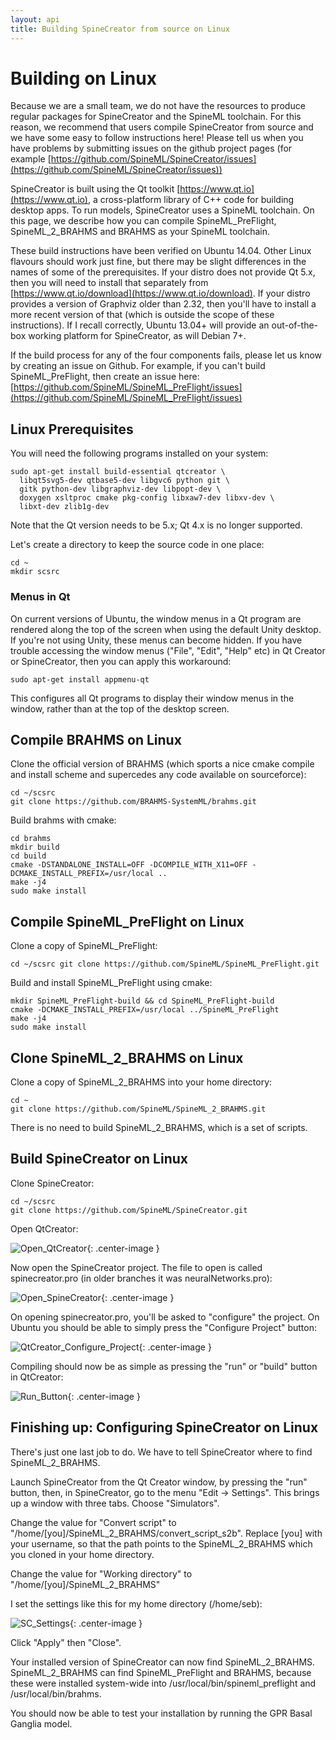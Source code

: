 ```yaml
---
layout: api
title: Building SpineCreator from source on Linux
---
```


# Building on Linux

Because we are a small team, we do not have the resources to produce
regular packages for SpineCreator and the SpineML toolchain.  For this
reason, we recommend that users compile SpineCreator from source and
we have some easy to follow instructions here! Please tell us when you
have problems by submitting issues on the github project pages (for
example
[https://github.com/SpineML/SpineCreator/issues](https://github.com/SpineML/SpineCreator/issues))

SpineCreator is built using the Qt toolkit
[https://www.qt.io](https://www.qt.io), a cross-platform library of C++ code for
building desktop apps. To run models, SpineCreator uses a SpineML
toolchain. On this page, we describe how you can compile
SpineML_PreFlight, SpineML_2_BRAHMS and BRAHMS as your SpineML
toolchain.

These build instructions have been verified on Ubuntu 14.04. Other
Linux flavours should work just fine, but there may be slight
differences in the names of some of the prerequisites. If your distro
does not provide Qt 5.x, then you will need to install that separately
from
[https://www.qt.io/download](https://www.qt.io/download). If
your distro provides a version of Graphviz older than 2.32, then
you'll have to install a more recent version of that (which is outside
the scope of these instructions). If I recall correctly, Ubuntu 13.04+
will provide an out-of-the-box working platform for SpineCreator, as
will Debian 7+.

If the build process for any of the four components fails, please let
us know by creating an issue on Github. For example, if you can't
build SpineML_PreFlight, then create an issue here:
[https://github.com/SpineML/SpineML_PreFlight/issues](https://github.com/SpineML/SpineML_PreFlight/issues)

## Linux Prerequisites

You will need the following programs installed on your system:

```
sudo apt-get install build-essential qtcreator \
  libqt5svg5-dev qtbase5-dev libgvc6 python git \
  gitk python-dev libgraphviz-dev libpopt-dev \
  doxygen xsltproc cmake pkg-config libxaw7-dev libxv-dev \
  libxt-dev zlib1g-dev
```

Note that the Qt version needs to be 5.x; Qt 4.x is no longer supported.

Let's create a directory to keep the source code in one place:

```
cd ~
mkdir scsrc
```

### Menus in Qt

On current versions of Ubuntu, the window menus in a Qt program are
rendered along the top of the screen when using the default Unity
desktop. If you're not using Unity, these menus can become hidden. If
you have trouble accessing the window menus ("File", "Edit", "Help"
etc) in Qt Creator or SpineCreator, then you can apply this
workaround:

```
sudo apt-get install appmenu-qt
```

This configures all Qt programs to display their window menus in the
window, rather than at the top of the desktop screen.

## Compile BRAHMS on Linux

Clone the official version of BRAHMS (which sports a
nice cmake compile and install scheme and supercedes any code
available on sourceforce):

```
cd ~/scsrc
git clone https://github.com/BRAHMS-SystemML/brahms.git
```

Build brahms with cmake:

```
cd brahms
mkdir build
cd build
cmake -DSTANDALONE_INSTALL=OFF -DCOMPILE_WITH_X11=OFF -DCMAKE_INSTALL_PREFIX=/usr/local ..
make -j4
sudo make install
```

## Compile SpineML_PreFlight on Linux

Clone a copy of SpineML_PreFlight:

```
cd ~/scsrc git clone https://github.com/SpineML/SpineML_PreFlight.git
```

Build and install SpineML_PreFlight using cmake:

```
mkdir SpineML_PreFlight-build && cd SpineML_PreFlight-build
cmake -DCMAKE_INSTALL_PREFIX=/usr/local ../SpineML_PreFlight
make -j4
sudo make install
```

## Clone SpineML_2_BRAHMS on Linux

Clone a copy of SpineML_2_BRAHMS into your home directory:

```
cd ~
git clone https://github.com/SpineML/SpineML_2_BRAHMS.git
```

There is no need to build SpineML_2_BRAHMS, which is a set of scripts.

## Build SpineCreator on Linux

Clone SpineCreator:

```
cd ~/scsrc
git clone https://github.com/SpineML/SpineCreator.git
```

Open QtCreator:

![Open_QtCreator](/public/images/Open_QtCreator.png "Open QtCreator"){: .center-image }

Now open the SpineCreator project. The file to open is called
spinecreator.pro (in older branches it was neuralNetworks.pro):

![Open_SpineCreator](/public/images/Open_spinecreator_pro.png "Open spinecreator.pro"){: .center-image }

On opening spinecreator.pro, you'll be asked to "configure" the
project. On Ubuntu you should be able to simply press the "Configure
Project" button:

![QtCreator_Configure_Project](/public/images/QtCreator_Configure_Project.png "Press Configure Project"){: .center-image }

Compiling should now be as simple as pressing the "run" or "build"
button in QtCreator:

![Run_Button](/public/images/Run_Button.png "Press the green play button"){: .center-image }

## Finishing up: Configuring SpineCreator on Linux

There's just one last job to do. We have to tell SpineCreator where to
find SpineML_2_BRAHMS.

Launch SpineCreator from the Qt Creator window, by pressing the "run"
button, then, in SpineCreator, go to the menu "Edit -> Settings". This
brings up a window with three tabs. Choose "Simulators".

Change the value for "Convert script" to
"/home/[you]/SpineML_2_BRAHMS/convert_script_s2b". Replace [you] with
your username, so that the path points to the SpineML_2_BRAHMS which
you cloned in your home directory.

Change the value for "Working directory" to
"/home/[you]/SpineML_2_BRAHMS"

I set the settings like this for my home directory (/home/seb):

![SC_Settings](/public/images/SC_Settings.png "SpineCreator Settings window"){: .center-image }

Click "Apply" then "Close".

Your installed version of SpineCreator can now find
SpineML_2_BRAHMS. SpineML_2_BRAHMS can find SpineML_PreFlight and
BRAHMS, because these were installed system-wide into
/usr/local/bin/spineml_preflight and /usr/local/bin/brahms.

You should now be able to test your installation by running the GPR
Basal Ganglia model.

